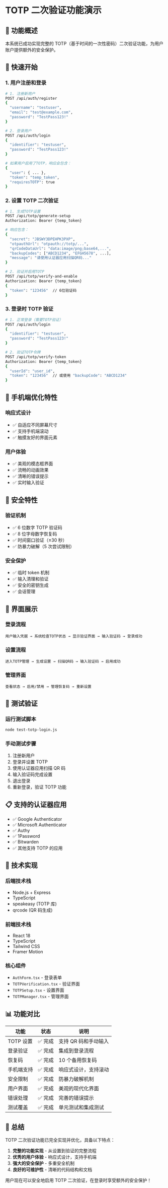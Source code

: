 # TOTP 二次验证功能演示

## 🎯 功能概述

本系统已成功实现完整的 TOTP（基于时间的一次性密码）二次验证功能，为用户账户提供额外的安全保护。

## 🚀 快速开始

### 1. 用户注册和登录

```bash
# 1. 注册新用户
POST /api/auth/register
{
  "username": "testuser",
  "email": "test@example.com",
  "password": "TestPass123!"
}

# 2. 登录用户
POST /api/auth/login
{
  "identifier": "testuser",
  "password": "TestPass123!"
}

# 如果用户启用了TOTP，响应会包含：
{
  "user": { ... },
  "token": "temp_token",
  "requiresTOTP": true
}
```

### 2. 设置 TOTP 二次验证

```bash
# 1. 生成TOTP设置
POST /api/totp/generate-setup
Authorization: Bearer {temp_token}

# 响应包含：
{
  "secret": "JBSWY3DPEHPK3PXP",
  "otpauthUrl": "otpauth://totp/...",
  "qrCodeDataUrl": "data:image/png;base64,...",
  "backupCodes": ["ABCD1234", "EFGH5678", ...],
  "message": "请使用认证器应用扫描QR码..."
}

# 2. 验证并启用TOTP
POST /api/totp/verify-and-enable
Authorization: Bearer {temp_token}
{
  "token": "123456"  // 6位验证码
}
```

### 3. 登录时 TOTP 验证

```bash
# 1. 正常登录（需要TOTP验证）
POST /api/auth/login
{
  "identifier": "testuser",
  "password": "TestPass123!"
}

# 2. 验证TOTP令牌
POST /api/totp/verify-token
Authorization: Bearer {temp_token}
{
  "userId": "user_id",
  "token": "123456"  // 或使用 "backupCode": "ABCD1234"
}
```

## 📱 手机端优化特性

### 响应式设计

- ✅ 自适应不同屏幕尺寸
- ✅ 支持手机端滚动
- ✅ 触摸友好的界面元素

### 用户体验

- ✅ 美观的模态框界面
- ✅ 流畅的动画效果
- ✅ 清晰的错误提示
- ✅ 实时输入验证

## 🔐 安全特性

### 验证机制

- ✅ 6 位数字 TOTP 验证码
- ✅ 8 位字母数字恢复码
- ✅ 时间窗口验证（±30 秒）
- ✅ 防暴力破解（5 次尝试限制）

### 安全保护

- ✅ 临时 token 机制
- ✅ 输入清理和验证
- ✅ 安全的密钥生成
- ✅ 会话管理

## 🎨 界面展示

### 登录流程

```
用户输入凭据 → 系统检查TOTP状态 → 显示验证界面 → 输入验证码 → 登录成功
```

### 设置流程

```
进入TOTP管理 → 生成设置 → 扫描QR码 → 输入验证码 → 启用成功
```

### 管理界面

```
查看状态 → 启用/禁用 → 管理恢复码 → 重新设置
```

## 🧪 测试验证

### 运行测试脚本

```bash
node test-totp-login.js
```

### 手动测试步骤

1. 注册新用户
2. 登录并设置 TOTP
3. 使用认证器应用扫描 QR 码
4. 输入验证码完成设置
5. 退出登录
6. 重新登录，验证 TOTP 功能

## 📋 支持的认证器应用

- ✅ Google Authenticator
- ✅ Microsoft Authenticator
- ✅ Authy
- ✅ 1Password
- ✅ Bitwarden
- ✅ 其他支持 TOTP 的应用

## 🔧 技术实现

### 后端技术栈

- Node.js + Express
- TypeScript
- speakeasy (TOTP 库)
- qrcode (QR 码生成)

### 前端技术栈

- React 18
- TypeScript
- Tailwind CSS
- Framer Motion

### 核心组件

- `AuthForm.tsx` - 登录表单
- `TOTPVerification.tsx` - 验证界面
- `TOTPSetup.tsx` - 设置界面
- `TOTPManager.tsx` - 管理界面

## 📊 功能对比

| 功能       | 状态    | 说明                 |
| ---------- | ------- | -------------------- |
| TOTP 设置  | ✅ 完成 | 支持 QR 码和手动输入 |
| 登录验证   | ✅ 完成 | 集成到登录流程       |
| 恢复码     | ✅ 完成 | 10 个备用恢复码      |
| 手机端支持 | ✅ 完成 | 响应式设计，支持滚动 |
| 安全限制   | ✅ 完成 | 防暴力破解机制       |
| 用户界面   | ✅ 完成 | 美观的现代化界面     |
| 错误处理   | ✅ 完成 | 完善的错误提示       |
| 测试覆盖   | ✅ 完成 | 单元测试和集成测试   |

## 🎉 总结

TOTP 二次验证功能已完全实现并优化，具备以下特点：

1. **完整的功能实现** - 从设置到验证的完整流程
2. **优秀的用户体验** - 响应式设计，支持手机端
3. **强大的安全保护** - 多重安全机制
4. **良好的可维护性** - 清晰的代码结构和文档

用户现在可以安全地启用 TOTP 二次验证，在登录时享受额外的安全保护！

